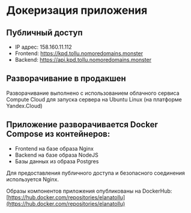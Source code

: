 # Докеризация приложения

## Публичный доступ

* IP адрес: 158.160.11.112
* Frontend: https://kpd.tollu.nomoredomains.monster
* Backend: https://api.kpd.tollu.nomoredomains.monster

## Разворачивание в продакшен
Разворачивание выполнено с использованием облачного сервиса Compute Cloud для запуска сервера на Ubuntu Linux (на платформе Yandex.Cloud)

## Приложение разворачивается Docker Compose из контейнеров:

* Frontend на базе образа Nginx
* Backend на базе образа NodeJS
* Базы данных из образа Postgres

Для предоставления публичного доступа и безопасного соединения используется Nginx.

Образы компонентов приложения опубликованы на DockerHub:
[https://hub.docker.com/repositories/elanatollu](https://hub.docker.com/repositories/elanatollu)
